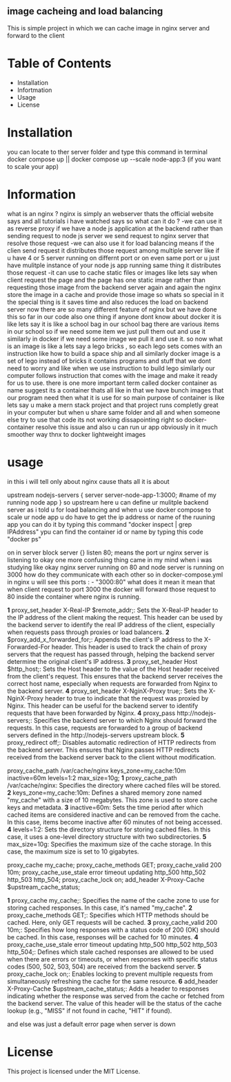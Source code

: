 ## **image cacheing and load balancing** 

This is simple project in which we can cache image in nginx server and forward to the client

# **Table of Contents**

- Installation
- Infortmation
- Usage
- License

# **Installation**

you can locate to ther server folder and type this command in terminal
docker compose up || docker compose up --scale node-app:3 (if you want to scale your app)

# **Information**

what is an nginx ? 
nginx is simply an webserver thats the official website says and all tutorials i have watched says so 
what can it do ?
-we can use it as reverse proxy if we have a node js application at the backend rather than sending request to node js server we send request to nginx server that resolve those request 
-we can also use it for load balancing means if the clien send request it distributes those request among multiple server like if u have 4 or 5 server running on differnt port or on even same port or u just have mulitple instance of your node js app running same thing it distributes those request 
-it can use to cache static files or images like lets say when client request the page and the page has one static image rather than requesting those image from the backend server again and again the nginx store the image in a cache and provide those image so whats so special in it the special thing is it saves time and also reduces the load on backend server
now there are so many different feature of nginx but we have done this so far in our code 
also one thing if anyone dont know about docker it is like lets say it is like a school bag 
in our school bag there are various items in our school so if we need some item we just pull them out and use it similarly in docker if we need some image we pull it and use it.
so now what is an image is like a lets say a lego bricks , so each lego sets comes with an instruction like how to build a space ship and all similarly docker image is a set of lego instead of bricks it contains programs and stuff that we dont need to worry and like when we use instruction to build lego similarly our computer follows instruction that comes with the image and make it ready for us to use.
there is one more important term called docker container as name suggest its a container thats all like in that we have bunch images that our program need then what it is use for so main purpose of container is like lets say u make a mern stack project and that project runs completly great in your computer but when u share same folder and all and when someone else try to use that code its not working dissapointing right so docker-container resolve this issue and also u can run ur app obviously in it much smoother way thnx to docker lightweight images 

# **usage**
in this i will tell only about nginx cause thats all it is about

upstream nodejs-servers {
    server server-node-app-1:3000; #name of my running node app
}
so upstream here u can define ur mulitple backend server as i told u for load balancing and when u use docker compose to scale ur node app  u do have to get the ip address or name  of the ruuning app you can do it by typing this command "docker inspect <container id or name > | grep IPAddress" ypu can find the container id or name by typing this code "docker ps"

on in server block server {} 
listen 80; means the port ur nginx server is listening to 
okay one more confusing thing came in my mind when i was studying like okay nginx server running on 80 and node server is running on 3000 how do they communicate with each other 
so in docker-compose.yml in nginx u will see this ports : - "3000:80" what does it mean it mean that when client request to port 3000 the docker will forward those request to 80 inside the container where nginx is running.

**1** proxy_set_header X-Real-IP $remote_addr;: Sets the X-Real-IP header to the IP address of the client making the request. This header can be used by the backend server to identify the real IP address of the client, especially when requests pass through proxies or load balancers.
**2** $proxy_add_x_forwarded_for;: Appends the client's IP address to the X-Forwarded-For header. This header is used to track the chain of proxy servers that the request has passed through, helping the backend server determine the original client's IP address.
**3** proxy_set_header Host $http_host;: Sets the Host header to the value of the Host header received from the client's request. This ensures that the backend server receives the correct host name, especially when requests are forwarded from Nginx to the backend server.
**4** proxy_set_header X-NginX-Proxy true;: Sets the X-NginX-Proxy header to true to indicate that the request was proxied by Nginx. This header can be useful for the backend server to identify requests that have been forwarded by Nginx.
**4** proxy_pass http://nodejs-servers;: Specifies the backend server to which Nginx should forward the requests. In this case, requests are forwarded to a group of backend servers defined in the http://nodejs-servers upstream block.
**5** proxy_redirect off;: Disables automatic redirection of HTTP redirects from the backend server. This ensures that Nginx passes HTTP redirects received from the backend server back to the client without modification.

proxy_cache_path /var/cache/nginx keys_zone=my_cache:10m inactive=60m levels=1:2 max_size=10g;
**1** proxy_cache_path /var/cache/nginx: Specifies the directory where cached files will be stored.
**2** keys_zone=my_cache:10m: Defines a shared memory zone named "my_cache" with a size of 10 megabytes. This zone is used to store cache keys and metadata.
**3** inactive=60m: Sets the time period after which cached items are considered inactive and can be removed from the cache. In this case, items become inactive after 60 minutes of not being accessed.
**4** levels=1:2: Sets the directory structure for storing cached files. In this case, it uses a one-level directory structure with two subdirectories.
**5** max_size=10g: Specifies the maximum size of the cache storage. In this case, the maximum size is set to 10 gigabytes.

proxy_cache my_cache;
proxy_cache_methods GET;
proxy_cache_valid 200 10m;
proxy_cache_use_stale error timeout updating http_500 http_502 http_503 http_504;
proxy_cache_lock on;
add_header X-Proxy-Cache $upstream_cache_status;

**1** proxy_cache my_cache;: Specifies the name of the cache zone to use for storing cached responses. In this case, it's named "my_cache".
**2** proxy_cache_methods GET;: Specifies which HTTP methods should be cached. Here, only GET requests will be cached.
**3** proxy_cache_valid 200 10m;: Specifies how long responses with a status code of 200 (OK) should be cached. In this case, responses will be cached for 10 minutes.
**4** proxy_cache_use_stale error timeout updating http_500 http_502 http_503 http_504;: Defines which stale cached responses are allowed to be used when there are errors or timeouts, or when responses with specific status codes (500, 502, 503, 504) are received from the backend server.
**5** proxy_cache_lock on;: Enables locking to prevent multiple requests from simultaneously refreshing the cache for the same resource.
**6** add_header X-Proxy-Cache $upstream_cache_status;: Adds a header to responses indicating whether the response was served from the cache or fetched from the backend server. The value of this header will be the status of the cache lookup (e.g., "MISS" if not found in cache, "HIT" if found).

and else was just a default error page when server is down

# **License**

This project is licensed under the MIT License.
